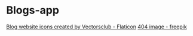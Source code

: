 # Blogs-app

<a href="https://www.flaticon.com/free-icons/blog-website" title="blog website icons" target="_blank">Blog website icons created by Vectorsclub - Flaticon</a>
<a href="https://www.freepik.com/premium-vector/website-page-found-error-robot-character-broken-chatbot-mascot-disabled-site-technical-work_29091751.htm#from_view=detail_alsolike" title="not found image" target="_blank">404 image - freepik</a>
